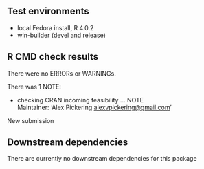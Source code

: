## Test environments
* local Fedora install, R 4.0.2
* win-builder (devel and release)

## R CMD check results
There were no ERRORs or WARNINGs.

There was 1 NOTE:

* checking CRAN incoming feasibility ... NOTE                                                            
Maintainer: ‘Alex Pickering <alexvpickering@gmail.com>’

New submission

## Downstream dependencies

There are currently no downstream dependencies for this package
